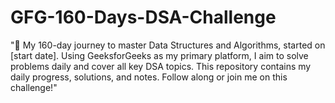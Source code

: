 # GFG-160-Days-DSA-Challenge
"🌟 My 160-day journey to master Data Structures and Algorithms, started on [start date]. Using GeeksforGeeks as my primary platform, I aim to solve problems daily and cover all key DSA topics. This repository contains my daily progress, solutions, and notes. Follow along or join me on this challenge!"
